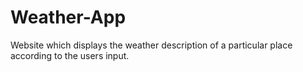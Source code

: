 # Weather-App
Website which displays the weather description of a particular place according to the users input.

